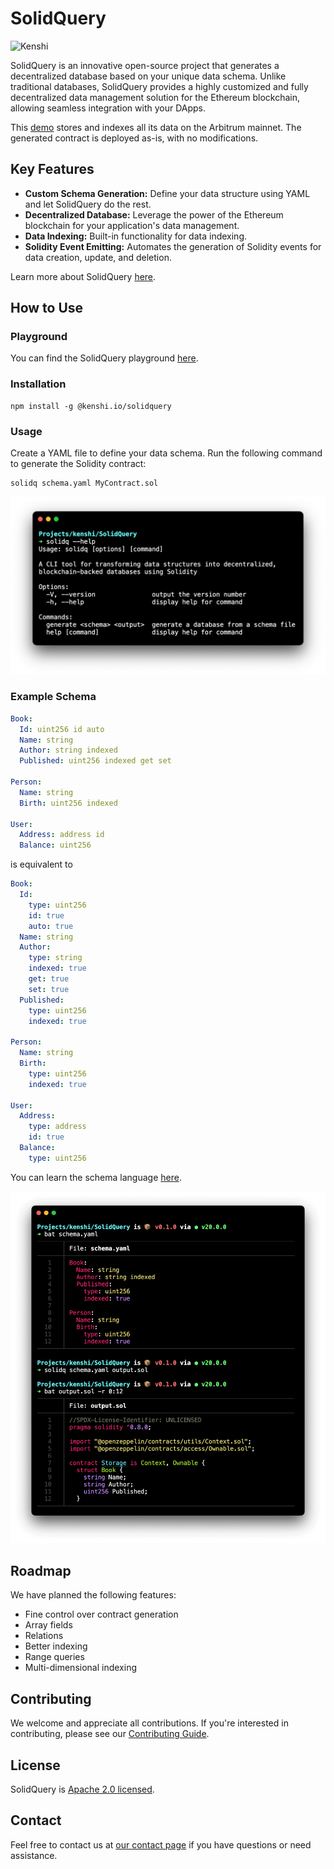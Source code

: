 # SolidQuery

<img src="https://kenshi.io/images/logo/logo.svg" alt="Kenshi" width="128">

SolidQuery is an innovative open-source project that generates a decentralized
database based on your unique data schema. Unlike traditional databases,
SolidQuery provides a highly customized and fully decentralized data management
solution for the Ethereum blockchain, allowing seamless integration with your
DApps.

This [demo](https://solidquery-library-demo.vercel.app/) stores and indexes all
its data on the Arbitrum mainnet. The generated contract is deployed as-is, with
no modifications.

## Key Features

- **Custom Schema Generation:** Define your data structure using YAML and let
  SolidQuery do the rest.
- **Decentralized Database:** Leverage the power of the Ethereum blockchain for
  your application's data management.
- **Data Indexing:** Built-in functionality for data indexing.
- **Solidity Event Emitting:** Automates the generation of Solidity events for
  data creation, update, and deletion.

Learn more about SolidQuery [here](https://kenshi.io/solidquery).

## How to Use

### Playground

You can find the SolidQuery playground [here](https://kenshi.io/solidquery/playground).

### Installation

```shell
npm install -g @kenshi.io/solidquery
```

### Usage

Create a YAML file to define your data schema. Run the following command to
generate the Solidity contract:

```shell
solidq schema.yaml MyContract.sol
```

![SolidQuery CLI](./assets/solidq.cli.png)

### Example Schema

```yaml
Book:
  Id: uint256 id auto
  Name: string
  Author: string indexed
  Published: uint256 indexed get set

Person:
  Name: string
  Birth: uint256 indexed

User:
  Address: address id
  Balance: uint256
```

is equivalent to

```yaml
Book:
  Id:
    type: uint256
    id: true
    auto: true
  Name: string
  Author:
    type: string
    indexed: true
    get: true
    set: true
  Published:
    type: uint256
    indexed: true

Person:
  Name: string
  Birth:
    type: uint256
    indexed: true

User:
  Address:
    type: address
    id: true
  Balance:
    type: uint256
```

You can learn the schema language [here](./schema.md).

![SolidQuery Demo](./assets/solidq.demo.png)

## Roadmap

We have planned the following features:

- Fine control over contract generation
- Array fields
- Relations
- Better indexing
- Range queries
- Multi-dimensional indexing

## Contributing

We welcome and appreciate all contributions. If you're interested in
contributing, please see our [Contributing Guide](CONTRIBUTING.md).

## License

SolidQuery is [Apache 2.0 licensed](LICENSE).

## Contact

Feel free to contact us at [our contact page](https://kenshi.io/contact) if you
have questions or need assistance.
